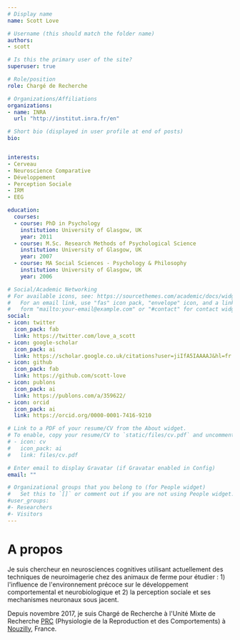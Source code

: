 ```yaml
---
# Display name
name: Scott Love

# Username (this should match the folder name)
authors:
- scott

# Is this the primary user of the site?
superuser: true

# Role/position
role: Chargé de Recherche

# Organizations/Affiliations
organizations:
- name: INRA
  url: "http://institut.inra.fr/en"

# Short bio (displayed in user profile at end of posts)
bio:


interests:
- Cerveau
- Neuroscience Comparative
- Développement
- Perception Sociale
- IRM
- EEG

education:
  courses:
  - course: PhD in Psychology
    institution: University of Glasgow, UK
    year: 2011
  - course: M.Sc. Research Methods of Psychological Science
    institution: University of Glasgow, UK
    year: 2007
  - course: MA Social Sciences - Psychology & Philosophy
    institution: University of Glasgow, UK
    year: 2006

# Social/Academic Networking
# For available icons, see: https://sourcethemes.com/academic/docs/widgets/#icons
#   For an email link, use "fas" icon pack, "envelope" icon, and a link in the
#   form "mailto:your-email@example.com" or "#contact" for contact widget.
social:
- icon: twitter
  icon_pack: fab
  link: https://twitter.com/love_a_scott
- icon: google-scholar
  icon_pack: ai
  link: https://scholar.google.co.uk/citations?user=jiIfA5IAAAAJ&hl=fr
- icon: github
  icon_pack: fab
  link: https://github.com/scott-love
- icon: publons
  icon_pack: ai
  link: https://publons.com/a/359622/
- icon: orcid
  icon_pack: ai
  link: https://orcid.org/0000-0001-7416-9210

# Link to a PDF of your resume/CV from the About widget.
# To enable, copy your resume/CV to `static/files/cv.pdf` and uncomment the lines below.  
# - icon: cv
#   icon_pack: ai
#   link: files/cv.pdf

# Enter email to display Gravatar (if Gravatar enabled in Config)
email: ""

# Organizational groups that you belong to (for People widget)
#   Set this to `[]` or comment out if you are not using People widget.  
#user_groups:
#- Researchers
#- Visitors
---
```


# A propos
Je suis chercheur en neurosciences cognitives utilisant actuellement des techniques de neuroimagerie chez des animaux de ferme pour étudier : 1) l'influence de l'environnement précoce sur le développement comportemental et neurobiologique et 2) la perception sociale et ses mechanismes neuronaux sous jacent.

Depuis novembre 2017, je suis Chargé de Recherche à l'Unité Mixte de Recherche [PRC](https://www6.val-de-loire.inra.fr/physiologie_reproduction_comportements) (Physiologie de la Reproduction et des Comportements) à [Nouzilly](https://www.google.com/maps/place/Inra+Centre+Val+De+Loire/@47.544757,0.782861,15z/data=!4m5!3m4!1s0x0:0xe0400dff4907150e!8m2!3d47.544757!4d0.782861), France.
